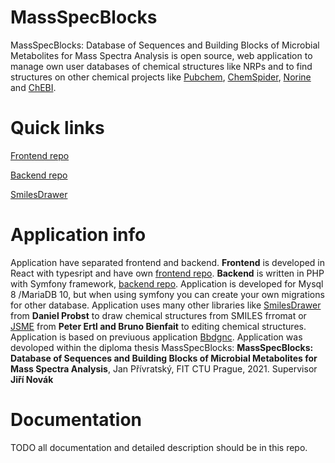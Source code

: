 # MassSpecBlocks
MassSpecBlocks: Database of Sequences and Building Blocks of Microbial Metabolites for Mass Spectra Analysis is open source, web application to manage own user databases of chemical structures like NRPs and to find structures on other chemical projects like [Pubchem](https://pubchem.ncbi.nlm.nih.gov), [ChemSpider](http://www.chemspider.com), [Norine](https://bioinfo.lifl.fr/norine/) and [ChEBI](https://www.ebi.ac.uk/chebi/downloadsForward.do).

# Quick links

[Frontend repo](https://github.com/privrja/thesis-frontend-react)

[Backend repo](https://github.com/privrja/thesis)

[SmilesDrawer](https://github.com/privrja/smilesDrawer)

# Application info
Application have separated frontend and backend. **Frontend** is developed in React with typesript and have own [frontend repo](https://github.com/privrja/thesis-frontend-react). **Backend** is written in PHP with Symfony framework, [backend repo](https://github.com/privrja/thesis). Application is developed for Mysql 8 /MariaDB 10, but when using symfony you can create your own migrations for other database. Application uses many other libraries like [SmilesDrawer](https://github.com/privrja/smilesDrawer) from **Daniel Probst** to draw chemical structures from SMILES frromat or [JSME](https://jsme-editor.github.io) from **Peter Ertl and Bruno Bienfait** to editing chemical structures. Application is based on previuous application [Bbdgnc](https://github.com/privrja/bbdgnc). Application was devoloped within the diploma thesis MassSpecBlocks: **MassSpecBlocks: Database of Sequences and Building Blocks of Microbial Metabolites for Mass Spectra Analysis**, Jan Přívratský, FIT CTU Prague, 2021. Supervisor **Jiří Novák**

# Documentation
TODO all documentation and detailed description should be in this repo.

